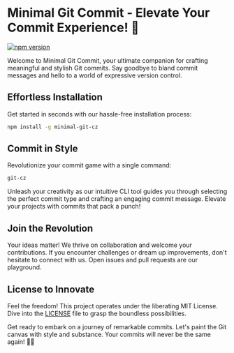 # Minimal Git Commit - Elevate Your Commit Experience! 🚀

[![npm version](https://img.shields.io/npm/v/minimal-git-cz.svg)](https://www.npmjs.com/package/minimal-git-cz)

Welcome to Minimal Git Commit, your ultimate companion for crafting meaningful and stylish Git commits. Say goodbye to bland commit messages and hello to a world of expressive version control.

## Effortless Installation

Get started in seconds with our hassle-free installation process:

```bash
npm install -g minimal-git-cz
```

## Commit in Style

Revolutionize your commit game with a single command:

```bash
git-cz
```

Unleash your creativity as our intuitive CLI tool guides you through selecting the perfect commit type and crafting an engaging commit message. Elevate your projects with commits that pack a punch!

## Join the Revolution

Your ideas matter! We thrive on collaboration and welcome your contributions. If you encounter challenges or dream up improvements, don't hesitate to connect with us. Open issues and pull requests are our playground.

## License to Innovate

Feel the freedom! This project operates under the liberating MIT License. Dive into the [LICENSE](LICENSE) file to grasp the boundless possibilities.

Get ready to embark on a journey of remarkable commits. Let's paint the Git canvas with style and substance. Your commits will never be the same again! 🎨💡
